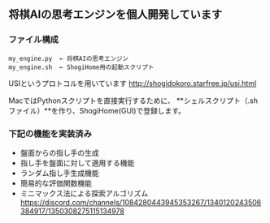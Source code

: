 ## 将棋AIの思考エンジンを個人開発しています

### ファイル構成
```
my_engine.py  ← 将棋AIの思考エンジン
my_engine.sh  ← ShogiHome用の起動スクリプト
```

USIというプロトコルを用いています
http://shogidokoro.starfree.jp/usi.html

MacではPythonスクリプトを直接実行するために、
**シェルスクリプト（.shファイル）**を作り、ShogiHome(GUI)で登録します。

### 下記の機能を実装済み
- 盤面からの指し手の生成
- 指し手を盤面に対して適用する機能
- ランダム指し手生成機能
- 簡易的な評価関数機能
- ミニマックス法による探索アルゴリズム
https://discord.com/channels/1084280443945353267/1340120243506384917/1350308275115134978
